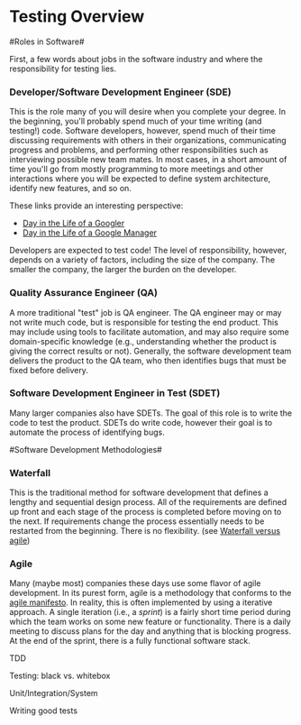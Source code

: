 Testing Overview
================

#Roles in Software#

First, a few words about jobs in the software industry and where the responsibility for testing lies.

### Developer/Software Development Engineer (SDE)
This is the role many of you will desire when you complete your degree. In the beginning, you'll probably spend much of your time writing (and testing!) code. Software developers, however, spend much of their time discussing requirements with others in their organizations, communicating progress and problems, and performing other responsibilities such as interviewing possible new team mates. In most cases, in a short amount of time you'll go from mostly programming to more meetings and other interactions where you will be expected to define system architecture, identify new features, and so on. 

These links provide an interesting perspective:

- [Day in the Life of a Googler](http://matt-welsh.blogspot.com/2010/12/day-in-life-of-googler.html)
- [Day in the Life of a Google Manager](http://matt-welsh.blogspot.com/2015/01/day-in-life-of-google-manager.html)

Developers are expected to test code! The level of responsibility, however, depends on a variety of factors, including the size of the company. The smaller the company, the larger the burden on the developer.

### Quality Assurance Engineer (QA)

A more traditional "test" job is QA engineer. The QA engineer may or may not write much code, but is responsible for testing the end product. This may include using tools to facilitate automation, and may also require some domain-specific knowledge (e.g., understanding whether the product is giving the correct results or not). Generally, the software development team delivers the product to the QA team, who then identifies bugs that must be fixed before delivery.

### Software Development Engineer in Test (SDET)

Many larger companies also have SDETs. The goal of this role is to write the code to test the product. SDETs do write code, however their goal is to automate the process of identifying bugs.

#Software Development Methodologies#

### Waterfall

This is the traditional method for software development that defines a lengthy and sequential design process. All of the requirements are defined up front and each stage of the process is completed before moving on to the next. If requirements change the process essentially needs to be restarted from the beginning. There is no flexibility. (see [Waterfall versus agile](https://www.atlassian.com/agile/program))

### Agile

Many (maybe most) companies these days use some flavor of agile development. In its purest form, agile is a methodology that conforms to the [agile manifesto](http://agilemanifesto.org/). In reality, this is often implemented by using a iterative approach. A single iteration (i.e., a *sprint*) is a fairly short time period during which the team works on some new feature or functionality. There is a daily meeting to discuss plans for the day and anything that is blocking progress.  At the end of the sprint, there is a fully functional software stack.  


TDD

Testing: black vs. whitebox

Unit/Integration/System

Writing good tests



